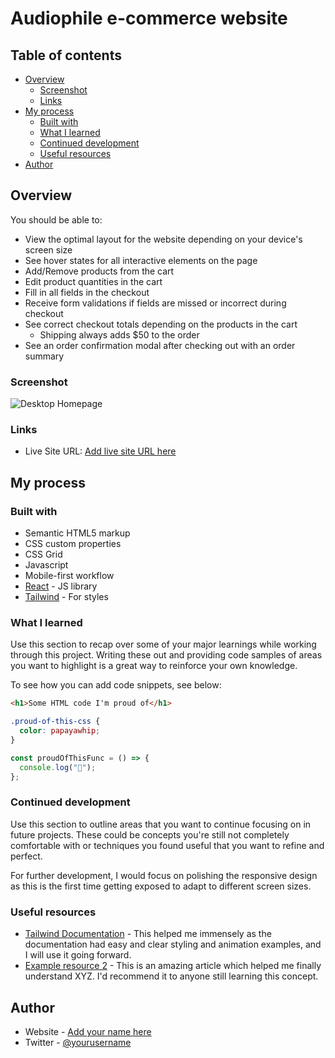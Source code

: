 # Audiophile e-commerce website

## Table of contents

- [Overview](#overview)
  - [Screenshot](#screenshot)
  - [Links](#links)
- [My process](#my-process)
  - [Built with](#built-with)
  - [What I learned](#what-i-learned)
  - [Continued development](#continued-development)
  - [Useful resources](#useful-resources)
- [Author](#author)

## Overview

You should be able to:

- View the optimal layout for the website depending on your device's screen size
- See hover states for all interactive elements on the page
- Add/Remove products from the cart
- Edit product quantities in the cart
- Fill in all fields in the checkout
- Receive form validations if fields are missed or incorrect during checkout
- See correct checkout totals depending on the products in the cart
  - Shipping always adds $50 to the order
- See an order confirmation modal after checking out with an order summary

### Screenshot

![Desktop Homepage](screenshots/desktop-homepage.png)

### Links

- Live Site URL: [Add live site URL here](https://your-live-site-url.com)

## My process

### Built with

- Semantic HTML5 markup
- CSS custom properties
- CSS Grid
- Javascript
- Mobile-first workflow
- [React](https://reactjs.org/) - JS library
- [Tailwind](https://tailwindcss.com/) - For styles

### What I learned

Use this section to recap over some of your major learnings while working
through this project. Writing these out and providing code samples of areas you
want to highlight is a great way to reinforce your own knowledge.

To see how you can add code snippets, see below:

```html
<h1>Some HTML code I'm proud of</h1>
```

```css
.proud-of-this-css {
  color: papayawhip;
}
```

```js
const proudOfThisFunc = () => {
  console.log("🎉");
};
```

### Continued development

Use this section to outline areas that you want to continue focusing on in
future projects. These could be concepts you're still not completely comfortable
with or techniques you found useful that you want to refine and perfect.

For further development, I would focus on polishing the responsive design as
this is the first time getting exposed to adapt to different screen sizes.

### Useful resources

- [Tailwind Documentation](https://tailwindcss.com/docs) - This helped me
  immensely as the documentation had easy and clear styling and animation
  examples, and I will use it going forward.
- [Example resource 2](https://www.example.com) - This is an amazing article
  which helped me finally understand XYZ. I'd recommend it to anyone still
  learning this concept.

## Author

- Website - [Add your name here](https://www.your-site.com)
- Twitter - [@yourusername](https://www.twitter.com/yourusername)

